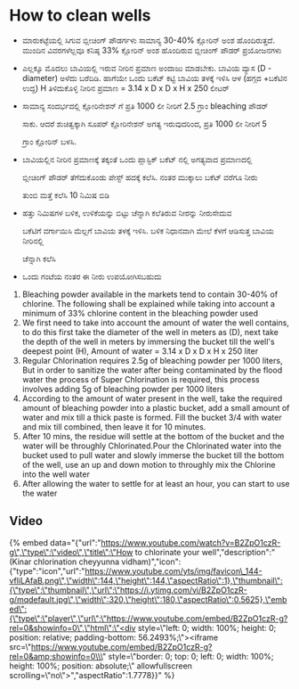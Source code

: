 # How to clean wells

* ಮಾರುಕಟ್ಟೆಯಲ್ಲಿ ಸಿಗುವ ಬ್ಲೀಚಿಂಗ್ ಪೌಡರ್ಗಳು ಸಾಮಾನ್ಯ 30-40% ಕ್ಲೋರಿನ್ ಅಂಶ ಹೊಂದಿರುತ್ತದೆ. ಮುಂದಿನ ವಿವರಗಳೆಲ್ಲವೂ ಕನಿಷ್ಠ 33% ಕ್ಲೋರಿನ್ ಅಂಶ ಹೊಂದಿರುವ ಬ್ಲೀಚಿಂಗ್ ಪೌಡರ್ ಪ್ರಯೋಜನಗಳು

* ಎಲ್ಲಕ್ಕೂ ಮೊದಲು ಬಾವಿಯಲ್ಲಿ ಇರುವ ನೀರಿನ ಪ್ರಮಾಣ ಅಂದಾಜು ಮಾಡಬೇಕು. ಬಾವಿಯ ವ್ಯಾಸ \(D - diameter\) ಅಳೆದು ಬರೆದಿಡಿ. ಹಾಗೆಯೇ ಒಂದು ಬಕೆಟ್ ಕಟ್ಟಿ ಬಾವಿಯ ತಳಕ್ಕೆ ಇಳಿಸಿ ಆಳ \(ಹಗ್ಗದ +ಬಕೆಟಿನ ಉದ್ದ\) H ತಿಳಿದುಕೊಳ್ಳಿ ನೀರಿನ ಪ್ರಮಾಣ = 3.14 x D x D x H x 250 ಲೀಟರ್

* ಸಾಮಾನ್ಯ ಸಂದರ್ಭದಲ್ಲಿ ಕ್ಲೋರಿನೇಶನ್ ಗೆ ಪ್ರತಿ 1000 ಲೀ ನೀರಿಗೆ 2.5 ಗ್ರಾಂ bleaching ಪೌಡರ್

  ಸಾಕು. ಆದರೆ ಶುಚಿತ್ವಕ್ಕಾಗಿ ಸೂಪರ್ ಕ್ಲೋರಿನೇಶನ್ ಅಗತ್ಯ ಇರುವುದರಿಂದ, ಪ್ರತಿ 1000 ಲೀ ನೀರಿಗೆ 5

  ಗ್ರಾಂ ಕ್ಲೋರಿನ್ ಬಳಸಿ. 

* ಬಾವಿಯಲ್ಲಿನ ನೀರಿನ ಪ್ರಮಾಣಕ್ಕೆ ತಕ್ಕಂತೆ ಒಂದು ಪ್ಲಾಸ್ಟಿಕ್ ಬಕೆಟ್ ನಲ್ಲಿ ಅಗತ್ಯವಾದ ಪ್ರಮಾಣದಲ್ಲಿ

  ಬ್ಲೀಚಿಂಗ್ ಪೌಡರ್ ತೆಗೆದುಕೊಂಡು ಪೇಸ್ಟ್ ಹದಕ್ಕೆ ಕಲೆಸಿ. ನಂತರ ಮುಕ್ಕಾಲು ಬಕೆಟ್ ವರೆಗೂ ನೀರು

  ತುಂಬಿ ಮತ್ತೆ ಕಲೆಸಿ 10 ನಿಮಿಷ ಬಿಡಿ 

* ಹತ್ತು ನಿಮಿಷಗಳ ಬಳಿಕ, ಉಳಿಕೆಯನ್ನು ಬಿಟ್ಟು ಚೆನ್ನಾಗಿ ಕಲೆತಿರುವ ನೀರನ್ನು ನೀರುಸೇದುವ 

  ಬಕೆಟಿಗೆ ವರ್ಗಾಯಿಸಿ ಮೆಲ್ಲಗೆ ಬಾವಿಯ  ತಳಕ್ಕೆ ಇಳಿಸಿ. ಬಳಿಕ ನಿಧಾನವಾಗಿ ಮೇಲೆ ಕೆಳಗೆ ಆಡಿಸುತ್ತ ಬಾವಿಯ ನೀರಿನಲ್ಲಿ

  ಚೆನ್ನಾಗಿ ಕಲೆಸಿ 

* ಒಂದು ಗಂಟೆಯ ನಂತರ ಈ ನೀರು ಉಪಯೋಗಿಸಬಹುದು



1. Bleaching powder available in the markets tend to contain 30-40% of chlorine. The following shall be explained while taking into account a minimum of 33% chlorine content in the bleaching powder used
2.  We first need to take into account the amount of water the well contains, to do this first take the diameter of the well in meters as \(D\), next take the depth of the well in meters by immersing the bucket till the well's deepest point \(H\), Amount of water = 3.14 x D x D x H x 250 liter
3.  Regular Chlorination requires 2.5g of bleaching powder per 1000 liters, But in order to sanitize the water after being contaminated by the flood water the process of Super Chlorination is required, this process involves adding 5g of bleaching powder per 1000 liters
4.  According to the amount of water present in the well, take the required amount of bleaching powder into a plastic bucket, add a small amount of water and mix till a thick paste is formed. Fill the bucket 3/4 with water and mix till combined, then leave it for 10 minutes.
5.  After 10 mins, the residue will settle at the bottom of the bucket and the water will be throughly Chlorinated.Pour the Chlorinated water into the bucket used to pull water and slowly immerse the bucket till the bottom of the well, use an up and down motion to throughly mix the Chlorine into the well water
6.  After allowing the water to settle for at least an hour, you can start to use the water

## Video

{% embed data="{\"url\":\"https://www.youtube.com/watch?v=B2ZpO1czR-g\",\"type\":\"video\",\"title\":\"How to chlorinate your well\",\"description\":\"\(Kinar chlorination cheyyunna vidham\)\",\"icon\":{\"type\":\"icon\",\"url\":\"https://www.youtube.com/yts/img/favicon\_144-vfliLAfaB.png\",\"width\":144,\"height\":144,\"aspectRatio\":1},\"thumbnail\":{\"type\":\"thumbnail\",\"url\":\"https://i.ytimg.com/vi/B2ZpO1czR-g/mqdefault.jpg\",\"width\":320,\"height\":180,\"aspectRatio\":0.5625},\"embed\":{\"type\":\"player\",\"url\":\"https://www.youtube.com/embed/B2ZpO1czR-g?rel=0&showinfo=0\",\"html\":\"<div style=\\\"left: 0; width: 100%; height: 0; position: relative; padding-bottom: 56.2493%;\\\"><iframe src=\\\"https://www.youtube.com/embed/B2ZpO1czR-g?rel=0&amp;showinfo=0\\\" style=\\\"border: 0; top: 0; left: 0; width: 100%; height: 100%; position: absolute;\\\" allowfullscreen scrolling=\\\"no\\\"></iframe></div>\",\"aspectRatio\":1.7778}}" %}

